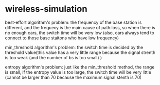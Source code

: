 # wireless-simulation

best-effort algorithm's problem:
  the frequency of the base station is different, and the frequecy is the main cause of path loss, so when there is no enough cars, the switch time will be very low (also, cars always tend to connect to those base staitons who have low frequency)

min_threshold algorithm's problem:
  the switch time is decided by the threshold value(this value has a very little range because the signal strenth is too weak (and the number of bs is too small) )

entropy algorithm's problem:
  just like the min_threshold method, the range is small, if the entropy value is too large, the switch time will be very little (cannot be larger than 70 because the maximum signal stenth is 70)